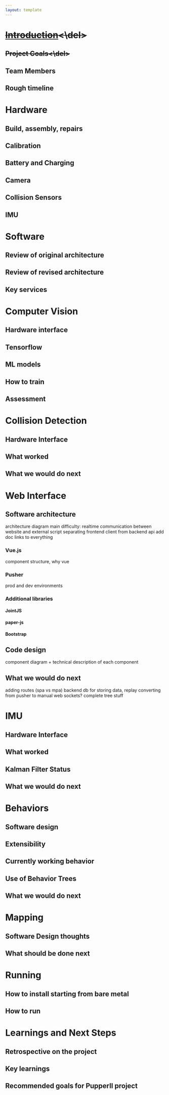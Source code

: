 ```yaml
---
layout: template
---
```


# <del>[Introduction](introduction.md)<\del>
## <del>Project Goals<\del>
## Team Members
## Rough timeline

# Hardware
## Build, assembly, repairs
## Calibration
## Battery and Charging
## Camera
## Collision Sensors
## IMU

# Software
## Review of original architecture
## Review of revised architecture
## Key services

# Computer Vision
## Hardware interface
## Tensorflow
## ML models
## How to train
## Assessment

# Collision Detection
## Hardware Interface
## What worked
## What we would do next

# Web Interface
## Software architecture
architecture diagram
main difficulty: realtime communication between website and external script
separating frontend client from backend api
add doc links to everything
### Vue.js
component structure, why vue
### Pusher
prod and dev environments
### Additional libraries
#### JointJS
#### paper-js
#### Bootstrap
## Code design
component diagram + technical description of each component
## What we would do next
adding routes (spa vs mpa)
backend db for storing data, replay
converting from pusher to manual web sockets?
complete tree stuff

# IMU
## Hardware Interface
## What worked
## Kalman Filter Status
## What we would do next

# Behaviors
## Software design
## Extensibility
## Currently working behavior
## Use of Behavior Trees
## What we would do next

# Mapping
## Software Design thoughts
## What should be done next

# Running
## How to install starting from bare metal
## How to run

# Learnings and Next Steps
## Retrospective on the project
## Key learnings
## Recommended goals for PupperII project
